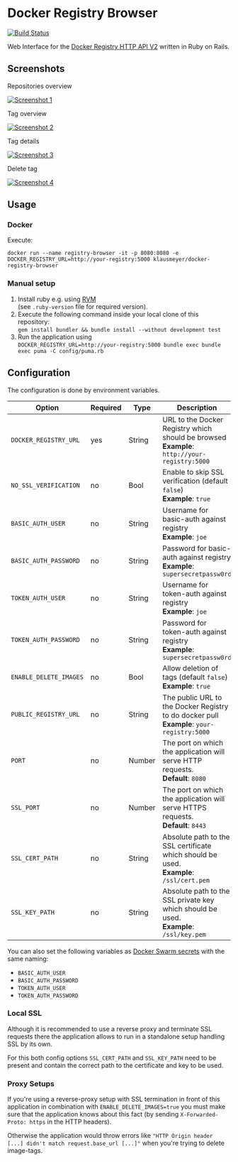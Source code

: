 # Docker Registry Browser

[![Build Status](https://travis-ci.org/klausmeyer/docker-registry-browser.svg?branch=master)](https://travis-ci.org/klausmeyer/docker-registry-browser)

Web Interface for the [Docker Registry HTTP API V2](https://docs.docker.com/registry/spec/api/) written in Ruby on Rails.

## Screenshots

Repositories overview

[![Screenshot 1](https://github.com/klausmeyer/docker-registry-browser/raw/master/docs/screenshot1_thumb.png "Screenshot 1")](https://github.com/klausmeyer/docker-registry-browser/raw/master/docs/screenshot1.png)

Tag overview

[![Screenshot 2](https://github.com/klausmeyer/docker-registry-browser/raw/master/docs/screenshot2_thumb.png "Screenshot 2")](https://github.com/klausmeyer/docker-registry-browser/raw/master/docs/screenshot2.png)

Tag details

[![Screenshot 3](https://github.com/klausmeyer/docker-registry-browser/raw/master/docs/screenshot3_thumb.png "Screenshot 3")](https://github.com/klausmeyer/docker-registry-browser/raw/master/docs/screenshot3.png)

Delete tag

[![Screenshot 4](https://github.com/klausmeyer/docker-registry-browser/raw/master/docs/screenshot4_thumb.png "Screenshot 4")](https://github.com/klausmeyer/docker-registry-browser/raw/master/docs/screenshot4.png)

## Usage

### Docker

Execute:

```
docker run --name registry-browser -it -p 8080:8080 -e DOCKER_REGISTRY_URL=http://your-registry:5000 klausmeyer/docker-registry-browser
```

### Manual setup

1. Install ruby e.g. using [RVM](http://rvm.io)<br>(see `.ruby-version` file for required version).
2. Execute the following command inside your local clone of this repository:<br>`gem install bundler && bundle install --without development test`
3. Run the application using<br>`DOCKER_REGISTRY_URL=http://your-registry:5000 bundle exec bundle exec puma -C config/puma.rb`

## Configuration

The configuration is done by environment variables.

| Option                 | Required | Type   | Description                                                                                    |
| ---------------------- | -------- | ------ | ---------------------------------------------------------------------------------------------- |
| `DOCKER_REGISTRY_URL`  | yes      | String | URL to the Docker Registry which should be browsed<br>**Example**: `http://your-registry:5000` |
| `NO_SSL_VERIFICATION`  | no       | Bool   | Enable to skip SSL verification (default `false`)<br>**Example**: `true`                       |
| `BASIC_AUTH_USER`      | no       | String | Username for basic-auth against registry<br>**Example**: `joe`                                 |
| `BASIC_AUTH_PASSWORD`  | no       | String | Password for basic-auth against registry<br>**Example**: `supersecretpassw0rd`                 |
| `TOKEN_AUTH_USER`      | no       | String | Username for token-auth against registry<br>**Example**: `joe`                                 |
| `TOKEN_AUTH_PASSWORD`  | no       | String | Password for token-auth against registry<br>**Example**: `supersecretpassw0rd`                 |
| `ENABLE_DELETE_IMAGES` | no       | Bool   | Allow deletion of tags (default `false`)<br>**Example**: `true`                                |
| `PUBLIC_REGISTRY_URL`  | no       | String | The public URL to the Docker Registry to do docker pull<br>**Example**: `your-registry:5000`   |
| `PORT`                 | no       | Number | The port on which the application will serve HTTP requests.<br>**Default**: `8080`             |
| `SSL_PORT`             | no       | Number | The port on which the application will serve HTTPS requests.<br>**Default**: `8443`            |
| `SSL_CERT_PATH`        | no       | String | Absolute path to the SSL certificate which should be used.<br>**Example**: `/ssl/cert.pem`     |
| `SSL_KEY_PATH`         | no       | String | Absolute path to the SSL private key which should be used.<br>**Example**: `/ssl/key.pem`      |

You can also set the following variables as [Docker Swarm secrets](https://docs.docker.com/engine/swarm/secrets/) with the same naming:

* `BASIC_AUTH_USER`
* `BASIC_AUTH_PASSWORD`
* `TOKEN_AUTH_USER`
* `TOKEN_AUTH_PASSWORD`

### Local SSL

Although it is recommended to use a reverse proxy and terminate SSL requests there the application allows to run in a standalone setup handling SSL by its own.

For this both config options `SSL_CERT_PATH` and `SSL_KEY_PATH` need to be present and contain the correct path to the certificate and key to be used.

### Proxy Setups

If you're using a reverse-proxy setup with SSL termination in front of this application in combination with `ENABLE_DELETE_IMAGES=true` you must make sure that the application knows about this fact (by sending `X-Forwarded-Proto: https` in the HTTP headers).

Otherwise the application would throw errors like `"HTTP Origin header [...] didn't match request.base_url [...]"` when you're trying to delete image-tags.
